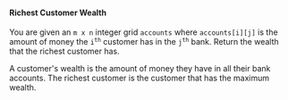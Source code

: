 #### Richest Customer Wealth
You are given an `m x n` integer grid `accounts` where `accounts[i][j]` is the amount of money the <code>i<sup>th</sup></code> customer has in the <code>j<sup>th</sup></code> bank. Return the wealth that the richest customer has.

A customer's wealth is the amount of money they have in all their bank accounts. The richest customer is the customer that has the maximum wealth.

